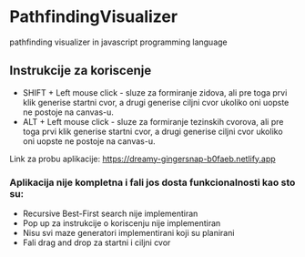 # PathfindingVisualizer
pathfinding visualizer in javascript programming language

## Instrukcije za koriscenje
* SHIFT + Left mouse click - sluze za formiranje zidova, ali pre toga prvi klik generise startni cvor, a drugi generise ciljni cvor ukoliko oni uopste ne postoje na canvas-u.
* ALT + Left mouse click - sluze za formiranje tezinskih cvorova, ali pre toga prvi klik generise startni cvor, a drugi generise ciljni cvor ukoliko oni uopste ne postoje na canvas-u.

Link za probu aplikacije: https://dreamy-gingersnap-b0faeb.netlify.app

### Aplikacija nije kompletna i fali jos dosta funkcionalnosti kao sto su:
* Recursive Best-First search nije implementiran
* Pop up za instrukcije o koriscenju nije implementiran
* Nisu svi maze generatori implementirani koji su planirani
* Fali drag and drop za startni i ciljni cvor 